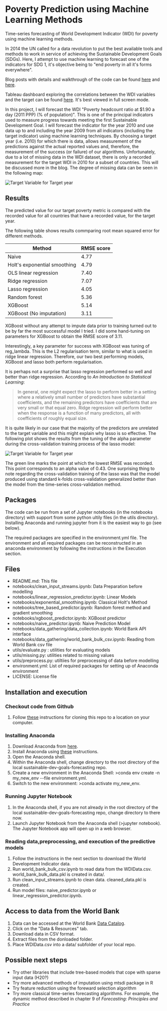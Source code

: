 # Poverty Prediction using Machine Learning Methods 
Time-series forecasting of World Development Indicator (WDI) for poverty using machine learning methods.

In 2014 the UN called for a data revolution to put the best available tools and methods to work in service of achieving the Sustainable Development Goals (SDGs). Here, I attempt to use machine learning to forecast one of the indicators for SDG 1, it's objective being to "end poverty in all it's forms everywhere".

Blog posts with details and walkthrough of the code can be found [here](https://medium.com/@fergus.oboyle/can-machine-learning-be-used-to-forecast-poverty-c7a54bbd6e6c) and [here](https://medium.com/@fergus.oboyle/classical-time-series-vs-machine-learning-methods-80290850bd5b).

Tableau dashboard exploring the correlations between the WDI variables and the target can be found [here](https://public.tableau.com/views/WorldDevelopmentIndicators_15628521058330/Dashboard1?:embed=y&:display_count=yes&publish=yes&:origin=viz_share_link). It's best viewed in full screen mode.

In this project, I will forecast the WDI "Poverty headcount ratio at $1.90 a day (2011 PPP) (% of population)". This is one of the principal indicators used to measure progress towards meeting the first Sustainable Development Goal. I will forecast the indicator for the year 2010 and use data up to and including the year 2009 from all indicators (including the target indicator) using machine learning techniques. By choosing a target year (i.e. 2010) for which there is data, allows measurement of the predictions against the actual reported values and, therefore, the measurement of the success (or failure) of our algorithms. Unfortunately, due to a lot of missing data in the WDI dataset, there is only a recorded measurement for the target WDI in 2010 for a subset of countries. This will be discussed more in the blog. The degree of  missing data can be seen in the following map:

![Target Variable for Target year](world_image.png)

## Results

The predicted value for our target poverty metric is compared with the recorded value for all countries that have a recorded value, for the target year.

The following table shows results commparing root mean squared error for different methods.

| Method | RMSE score |
| ------ | -----------|
| Naive  | 4.77 |
| Holt's exponential smoothing | 4.79 |
| OLS linear regression | 7.40 |
| Ridge regression | 7.07 |
| Lasso regression | 4.05 |
| Random forest | 5.36 |
| XGBoost | 5.14 |
| XGBoost (No imputation) | 3.11 |

XGBoost without any attempt to impute data prior to training turned out to be by far the most successful model I tried. I did some hand-tuning on parameters for XGBoost to obtain the RMSE score of 3.11.

Interestingly, a key parameter for success with XGBoost was tuning of reg_lambda. This is the L2 regularisation term, similar to what is used in ridge linear regression. Therefore, our two best performing models, XGBoost and lasso both perform regularisation.

It is perhaps not a surprise that lasso regression performed so well and better than ridge regression. According to *An Introduction to Statistical Learning*:

> In general, one might expect the lasso to perform better in a setting where a relatively small number of predictors have substantial 
> coefficients, and the remaining predictors have coefficients that are very small or that equal zero. Ridge regression will perform 
> better when the response is a function of many predictors, all with coefficients of roughly equal size.

It is quite likely in our case that the majority of the predictors are unrelated to the target variable and this might explain why 
lasso is so effective. The following plot shows the results from the tuning of the alpha parameter during the cross-validation 
training process of the lasso model:

![Target Variable for Target year](RMSE_lasso_alpha.png)

The green line marks the point at which the lowest RMSE was recorded. This point corresponds to an alpha value of 0.43.
One surprising thing to note regarding the cross-validation training of the lasso was that the model produced using standard k-folds cross-validation generalized better than the model from the time-series cross-validation method.

## Packages

The code can be run from a set of Jupyter notebooks (in the notebooks directory) with support from some python ultily files (in the utils directory). Installing Anaconda and running jupyter from it is the easiest way to go (see below).

The required packages are specified in the environment.yml file. The environment and all required packages can be reconstructed in an anaconda environment by following the instructions in the Execution section. 

## Files

* README.md: This file    
* notebooks/clean_input_streams.ipynb: Data Preparation before modelling   
* notebooks/linear_regression_predictor.ipynb: Linear Models 
* notebooks/exponential_smoothing.ipynb: Classical Holt's Method
* notebooks/tree_based_predictor.ipynb: Random forest method and gradient smoothing
* notebooks/xgboost_predictor.ipynb: XGBoost predictor
* notebooks/naive_predictor.ipynb: Naive Prediction Model  
* notebooks/data_gathering/data_collection.ipynb: World Bank API interface   
* notebooks/data_gathering/world_bank_bulk_csv.ipynb: Reading from World Bank csv file 
* utils/evaluate.py : utilities for evaluating models  
* utils/missing.py: utilities related to missing values  
* utils/preprocess.py: utiltiies for preprocessing of data before modelling   
* environment.yml: List of required packages for setting up of Anaconda environment  
* LICENSE: License file   

## Installation and execution

### Checkout code from Github

1. Follow [these](https://help.github.com/en/articles/cloning-a-repository) instructions for cloning this repo to a location on your computer.

### Installing Anaconda

1. Download Anaconda from [here](https://www.anaconda.com/distribution/).
2. Install Anaconda using [these](https://docs.anaconda.com/anaconda/install/) instructions.
3. Open the Anaconda shell.
3. Within the Anaconda shell, change directory to the root directory of the local sustainable-dev-goals-forecasting repo.
4. Create a new environment in the Anaconda Shell: >conda env create -n my_new_env --file environment.yml.
5. Switch to the new environment: >conda activate my_new_env.

### Running Jupyter Notebook

1. In the Anaconda shell, if you are not already in the root directory of the local sustainable-dev-goals-forecasting repo, change directory to there now.
2. Launch Jupyter Notebook from the Anaconda shell (>jupyter notebook). The Jupyter Notebook app will open up in a web browser. 

### Reading data,preprocessing, and execution of the predictive models

1. Follow the instructions in the next section to download the World Development Indicator data.
2. Run world_bank_bulk_csv.ipynb to read data from the WDIData.csv. world_bank_bulk_data.pkl is created in data/.
3. Run clean_input_streams.ipynb to clean data. cleaned_data.pkl is created.
4. Run model files: naive_predictor.ipynb or linear_regression_predictor.ipynb.

## Access to data from the World Bank

1. Data can be accessed at the World Bank [Data Catalog](https://datacatalog.worldbank.org/dataset/world-development-indicators).
2. Click on the "Data & Resources" tab.
3. Download data in CSV format.
4. Extract files from the donloaded folder.
5. Place WDIData.csv into a data/ subfolder of your local repo.

## Possible next steps

* Try other libraries that include tree-based models that cope with sparse input data (H20?) 
* Try more advanced methods of imputation using mtsdi package in R  
* Try feature reduction using the foreward selection algorithm    
* Try  more classical time-series forecasting algorithms. For example, the dynamic method described in chapter 9 of *Forecasting: Principles and Practice*  

